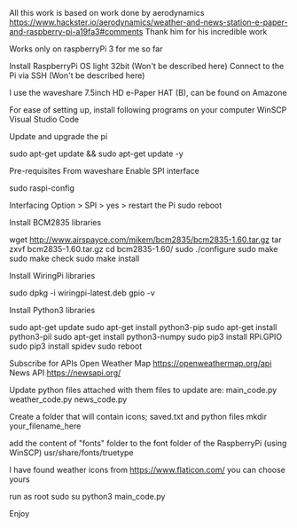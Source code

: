All this work is based on work done by aerodynamics
https://www.hackster.io/aerodynamics/weather-and-news-station-e-paper-and-raspberry-pi-a19fa3#comments
Thank him for his incredible work

Works only on raspberryPi 3 for me so far

Install RaspberryPi OS light 32bit (Won't be described here)
Connect to the Pi via SSH (Won't be described here)

I use the waveshare 7.5inch HD e-Paper HAT (B), can be found on Amazone

For ease of setting up, install following programs on your computer
  WinSCP
  Visual Studio Code

Update and upgrade the pi

sudo apt-get update && sudo apt-get update -y


Pre-requisites  From waveshare
  Enable SPI interface

sudo raspi-config

Interfacing Option > SPI > yes > restart the Pi
sudo reboot

  Install BCM2835 libraries
 
wget http://www.airspayce.com/mikem/bcm2835/bcm2835-1.60.tar.gz
tar zxvf bcm2835-1.60.tar.gz 
cd bcm2835-1.60/
sudo ./configure
sudo make
sudo make check
sudo make install

  Install WiringPi libraries

sudo dpkg -i wiringpi-latest.deb
gpio -v

  Install Python3 libraries

sudo apt-get update
sudo apt-get install python3-pip
sudo apt-get install python3-pil
sudo apt-get install python3-numpy
sudo pip3 install RPi.GPIO
sudo pip3 install spidev
sudo reboot

Subscribe for APIs
  Open Weather Map https://openweathermap.org/api
  News API https://newsapi.org/
  
Update python files attached with them
files to update are:
main_code.py
weather_code.py
news_code.py

Create a folder that will contain icons; saved.txt and python files
mkdir your_filename_here

add the content of "fonts" folder to the font folder of the RaspberryPi (using WinSCP)
usr/share/fonts/truetype

I have found weather icons from https://www.flaticon.com/ you can choose yours

run as root
sudo su
python3 main_code.py

Enjoy
